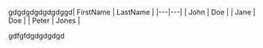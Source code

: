 gdgdgdgdgdgdggd| FirstName | LastName |
|---|---|
| John | Doe |
| Jane | Doe |
| Peter | Jones |


gdfgfdgdgdgdgd
